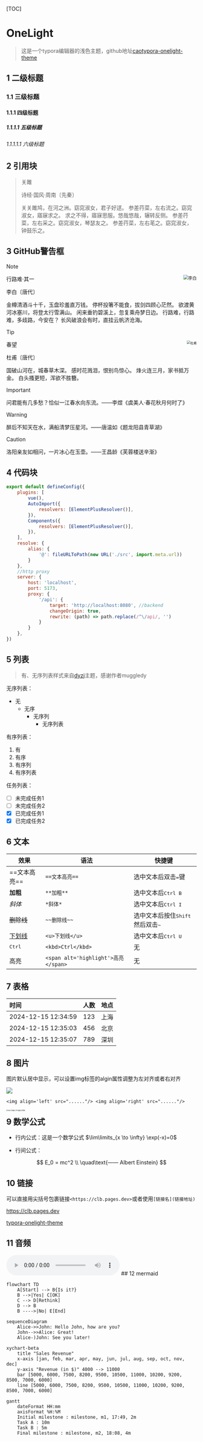 

[TOC]

# OneLight

> 这是一个typora编辑器的浅色主题，github地址[caotypora-onelight-theme](https://github.com/caolib/typora-onelight-theme)

## 1 二级标题

### 1.1 三级标题

#### 1.1.1 四级标题

##### 1.1.1.1 五级标题

###### 1.1.1.1.1 六级标题

## 2 引用块

> 关雎
>
> 诗经·国风·周南〔先秦〕
>
> 关关雎鸠，在河之洲。窈窕淑女，君子好逑。
> 参差荇菜，左右流之。窈窕淑女，寤寐求之。
> 求之不得，寤寐思服。悠哉悠哉，辗转反侧。
> 参差荇菜，左右采之。窈窕淑女，琴瑟友之。
> 参差荇菜，左右芼之。窈窕淑女，钟鼓乐之。

## 3 GitHub警告框

> [!NOTE]
>
> <img align='right' src="https://ziyuan.guwendao.net/authorImg300/libai.jpg" alt="李白" style="zoom:80%;" />行路难·其一
>
> 李白〔唐代〕
>
> 金樽清酒斗十千，玉盘珍羞直万钱。
> 停杯投箸不能食，拔剑四顾心茫然。
> 欲渡黄河冰塞川，将登太行雪满山。
> 闲来垂钓碧溪上，忽复乘舟梦日边。
> 行路难，行路难，多歧路，今安在？
> 长风破浪会有时，直挂云帆济沧海。

> [!TIP]
>
> <img align='right' src="https://ziyuan.guwendao.net/authorImg300/dufu.jpg" alt="杜甫" style="zoom: 60%;" />春望
>
> 杜甫〔唐代〕
>
> 国破山河在，城春草木深。
> 感时花溅泪，恨别鸟惊心。
> 烽火连三月，家书抵万金。
> 白头搔更短，浑欲不胜簪。

> [!IMPORTANT]
>
> 问君能有几多愁？恰似一江春水向东流。——李煜《虞美人·春花秋月何时了》

> [!WARNING]
>
> 醉后不知天在水，满船清梦压星河。——唐温如《题龙阳县青草湖》

> [!CAUTION]
>
> 洛阳亲友如相问，一片冰心在玉壶。——王昌龄《芙蓉楼送辛渐》

## 4 代码块

```javascript
export default defineConfig({
    plugins: [
        vue(),
        AutoImport({
            resolvers: [ElementPlusResolver()],
        }),
        Components({
            resolvers: [ElementPlusResolver()],
        }),
    ],
    resolve: {
        alias: {
            '@': fileURLToPath(new URL('./src', import.meta.url))
        }
    },
    //http proxy
    server: {
        host: 'localhost',
        port: 5173,
        proxy: {
            '/api': {
                target: 'http://localhost:8080', //backend
                changeOrigin: true,
                rewrite: (path) => path.replace(/^\/api/, '')
            }
        }
    },
})
```

## 5 列表

> 有、无序列表样式来自[dyzj](https://theme.typora.io/theme/dyzj/)主题，感谢作者muggledy

无序列表：


- 无
  - 无序
    - 无序列
      - 无序列表

有序列表：

1. 有
2. 有序
3. 有序列
4. 有序列表

任务列表：

- [ ] 未完成任务1
- [ ] 未完成任务2
- [x] 已完成任务1
- [x] 已完成任务2

## 6 文本

| 效果                              | 语法                                | 快捷键                                             |
| --------------------------------- | ----------------------------------- | -------------------------------------------------- |
| ==文本高亮==                      | `==文本高亮==`                      | 选中文本后双击<kbd>=</kbd>键                       |
| **加粗**                          | `**加粗**`                          | 选中文本后<kbd>Ctrl B</kbd>                        |
| *斜体*                            | `*斜体*`                            | 选中文本后<kbd>Ctrl I</kbd>                        |
| ~~删除线~~                        | `~~删除线~~`                        | 选中文本后按住<kbd>Shift</kbd>然后双击<kbd>~</kbd> |
| <u>下划线</u>                     | `<u>下划线</u>`                     | 选中文本后<kbd>Ctrl U</kbd>                        |
| <kbd>Ctrl</kbd>                   | `<kbd>Ctrl</kbd>`                   | 无                                                 |
| <span alt='highlight'>高亮</span> | `<span alt='highlight'>高亮</span>` | 无                                                 |

## 7 表格

| 时间                | 人数 | 地点 |
| :------------------ | :--: | ---: |
| 2024-12-15 12:34:59 | 123  | 上海 |
| 2024-12-15 12:35:03 | 456  | 北京 |
| 2024-12-15 12:35:07 | 789  | 深圳 |

## 8 图片

图片默认居中显示，可以设置img标签的algin属性调整为左对齐或者右对齐 

<img src="https://img.shields.io/github/downloads/caolib/typora-onelight-theme/latest/total">

`<img align='left' src="......"/> <img align='right' src="......"/>`

<img align='left' src="https://s2.loli.net/2024/12/29/8KTQLnUcGzX2vdx.gif" alt="社恐" style="zoom:25%;" /><img align='left' src="https://s2.loli.net/2024/12/29/mTNin3OZPyucQpV.gif" alt="威胁" style="zoom:25%;" /><img align='left' src="https://s2.loli.net/2024/12/29/LRBkhyGwbI3toO7.gif" alt="气鼓鼓" style="zoom:25%;" /><img align='left' src="https://s2.loli.net/2024/12/29/Zbnxh3fTJUK8r7V.gif" alt="憋笑" style="zoom:25%;" />











## 9 数学公式

- 行内公式：这是一个数学公式 $\lim\limits_{x \to \infty} \exp(-x)=0$

- 行间公式：

$$
E_0 = mc^2 \\
\quad\text{—— Albert Einstein}
$$

## 10 链接

可以直接用尖括号包裹链接`<https://clb.pages.dev>`或者使用`[链接名](链接地址)`

<https://clb.pages.dev>

[typora-onelight-theme](https://github.com/caolib/typora-onelight-theme)

## 11 音频

<audio controls="controls">
  <source src="https://bin-music.netlify.app/songs/%E5%B0%8F%E3%81%95%E3%81%AA%E6%B5%B7-%E7%B5%90%E6%9D%9F%E3%83%90%E3%83%B3%E3%83%89.mp3" type="audio/mp3" />
</audio>
## 12 mermaid

```mermaid
flowchart TD
    A[Start] --> B{Is it?}
    B -->|Yes| C[OK]
    C --> D[Rethink]
    D --> B
    B ---->|No| E[End]
```

```mermaid
sequenceDiagram
    Alice->>John: Hello John, how are you?
    John-->>Alice: Great!
    Alice-)John: See you later!
```

```mermaid
xychart-beta
    title "Sales Revenue"
    x-axis [jan, feb, mar, apr, may, jun, jul, aug, sep, oct, nov, dec]
    y-axis "Revenue (in $)" 4000 --> 11000
    bar [5000, 6000, 7500, 8200, 9500, 10500, 11000, 10200, 9200, 8500, 7000, 6000]
    line [5000, 6000, 7500, 8200, 9500, 10500, 11000, 10200, 9200, 8500, 7000, 6000]
```

```mermaid
gantt
    dateFormat HH:mm
    axisFormat %H:%M
    Initial milestone : milestone, m1, 17:49, 2m
    Task A : 10m
    Task B : 5m
    Final milestone : milestone, m2, 18:08, 4m
```


